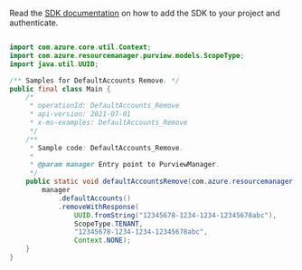 Read the [SDK documentation](https://github.com/Azure/azure-sdk-for-java/blob/azure-resourcemanager-purview_1.0.0-beta.1/sdk/purview/azure-resourcemanager-purview/README.md) on how to add the SDK to your project and authenticate.

```java

import com.azure.core.util.Context;
import com.azure.resourcemanager.purview.models.ScopeType;
import java.util.UUID;

/** Samples for DefaultAccounts Remove. */
public final class Main {
    /*
     * operationId: DefaultAccounts_Remove
     * api-version: 2021-07-01
     * x-ms-examples: DefaultAccounts_Remove
     */
    /**
     * Sample code: DefaultAccounts_Remove.
     *
     * @param manager Entry point to PurviewManager.
     */
    public static void defaultAccountsRemove(com.azure.resourcemanager.purview.PurviewManager manager) {
        manager
            .defaultAccounts()
            .removeWithResponse(
                UUID.fromString("12345678-1234-1234-12345678abc"),
                ScopeType.TENANT,
                "12345678-1234-1234-12345678abc",
                Context.NONE);
    }
}
```
